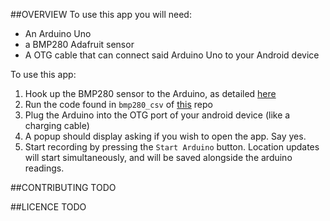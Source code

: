 ##OVERVIEW
To use this app you will need:
- An Arduino Uno
- a BMP280 Adafruit sensor
- A OTG cable that can connect said Arduino Uno to your Android device

To use this app:
1. Hook up the BMP280 sensor to the Arduino, as detailed [here](https://learn.adafruit.com/adafruit-bmp280-barometric-pressure-plus-temperature-sensor-breakout)
2. Run the code found in `bmp280_csv` of [this](https://github.com/hcwinsemius/elevation-barometry/tree/master/sketch) repo
3. Plug the Arduino into the OTG port of your android device (like a charging cable)
4. A popup should display asking if you wish to open the app. Say yes.
5. Start recording by pressing the `Start Arduino` button. Location updates will start simultaneously, and will be saved alongside the arduino readings.

##CONTRIBUTING
TODO

##LICENCE
TODO

